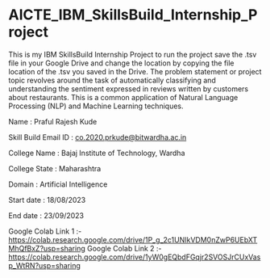 # AICTE_IBM_SkillsBuild_Internship_Project
This is my IBM SkillsBuild Internship Project to run the project save the .tsv file in your Google Drive and change the location by copying the file location of the .tsv you saved in the Drive.
The problem statement or project topic revolves around the task of automatically classifying and understanding the sentiment expressed in reviews written by customers about restaurants. This is a common application of Natural Language Processing (NLP) and Machine Learning techniques.

Name : Praful Rajesh Kude

Skill Build Email ID : co.2020.prkude@bitwardha.ac.in

College Name : Bajaj Institute of Technology, Wardha

College State : Maharashtra

Domain : Artificial Intelligence 

Start date : 18/08/2023

End date : 23/09/2023

Google Colab Link 1 :- https://colab.research.google.com/drive/1P_g_2c1UNIkVDM0nZwP6UEbXTMhQfBxZ?usp=sharing
Google Colab Link 2 :- https://colab.research.google.com/drive/1yW0gEQbdFGqjr2SVOSJrCUxVasp_WtRN?usp=sharing


